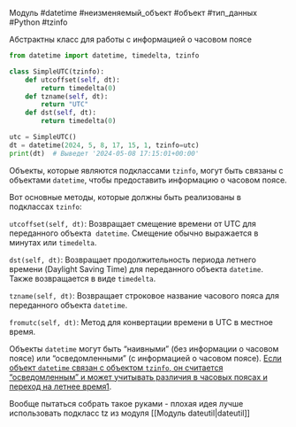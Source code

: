 Модуль #datetime #неизменяемый_объект #объект #тип_данных #Python #tzinfo


Абстрактны класс для работы с информацией о часовом поясе

```python
from datetime import datetime, timedelta, tzinfo

class SimpleUTC(tzinfo):
    def utcoffset(self, dt):
        return timedelta(0)
    def tzname(self, dt):
        return "UTC"
    def dst(self, dt):
        return timedelta(0)

utc = SimpleUTC()
dt = datetime(2024, 5, 8, 17, 15, 1, tzinfo=utc)
print(dt)  # Выведет '2024-05-08 17:15:01+00:00'
```
Объекты, которые являются подклассами `tzinfo`, могут быть связаны с объектами `datetime`, чтобы предоставить информацию о часовом поясе.

Вот основные методы, которые должны быть реализованы в подклассах `tzinfo`: 

`utcoffset(self, dt)`: Возвращает смещение времени от UTC для переданного объекта 
`datetime`. Смещение обычно выражается в минутах или `timedelta`.

`dst(self, dt)`: Возвращает продолжительность периода летнего времени (Daylight Saving Time) для переданного объекта `datetime`. Также возвращается в виде `timedelta`.

`tzname(self, dt)`: Возвращает строковое название часового пояса для переданного объекта `datetime`.

`fromutc(self, dt)`: Метод для конвертации времени в UTC в местное время.

Объекты `datetime` могут быть “наивными” (без информации о часовом поясе) или “осведомленными” (с информацией о часовом поясе). [Если объект `datetime` связан с объектом `tzinfo`, он считается “осведомленным” и может учитывать различия в часовых поясах и переход на летнее время](https://www.geeksforgeeks.org/python-datetime-tzinfo/)[1](https://www.geeksforgeeks.org/python-datetime-tzinfo/).


Вообще пытаться собрать такое руками - плохая идея лучше использовать подкласс tz из модуля [[Модуль dateutil|dateutil]]